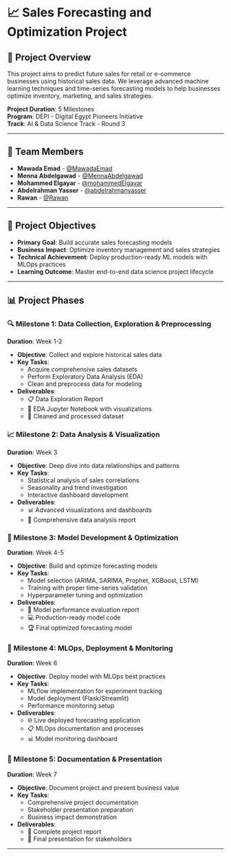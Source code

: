 # 📈 Sales Forecasting and Optimization Project

## 🎯 Project Overview

This project aims to predict future sales for retail or e-commerce businesses using historical sales data. We leverage advanced machine learning techniques and time-series forecasting models to help businesses optimize inventory, marketing, and sales strategies.

**Project Duration**: 5 Milestones  
**Program**: DEPI - Digital Egypt Pioneers Initiative  
**Track**: AI & Data Science Track - Round 3

---

## 👥 Team Members

- **Mawada Emad** - [@MawadaEmad](https://github.com/mawadaemad)
- **Menna Abdelgawad** - [@MennaAbdelgawad](https://github.com/Menna-AbdElGawad)  
- **Mohammed Elgayar** - [@mohammedElgayar](https://github.com/mohamedelgayar5)
- **Abdelrahman Yasser** - [@abdelrahmanyasser](https://github.com/abdelrahmanyr)
- **Rawan** - [@Rawan](https://github.com/rawanax44)

---

## 🚀 Project Objectives

- **Primary Goal**: Build accurate sales forecasting models
- **Business Impact**: Optimize inventory management and sales strategies
- **Technical Achievement**: Deploy production-ready ML models with MLOps practices
- **Learning Outcome**: Master end-to-end data science project lifecycle

---

## 📊 Project Phases

### 🔍 Milestone 1: Data Collection, Exploration & Preprocessing
**Duration**: Week 1-2
- **Objective**: Collect and explore historical sales data
- **Key Tasks**:
  - Acquire comprehensive sales datasets
  - Perform Exploratory Data Analysis (EDA)
  - Clean and preprocess data for modeling
- **Deliverables**:
  - 📋 Data Exploration Report
  - 📓 EDA Jupyter Notebook with visualizations
  - 🧹 Cleaned and processed dataset

### 📈 Milestone 2: Data Analysis & Visualization
**Duration**: Week 3
- **Objective**: Deep dive into data relationships and patterns
- **Key Tasks**:
  - Statistical analysis of sales correlations
  - Seasonality and trend investigation
  - Interactive dashboard development
- **Deliverables**:
  - 📊 Advanced visualizations and dashboards
  - 📄 Comprehensive data analysis report

### 🤖 Milestone 3: Model Development & Optimization
**Duration**: Week 4-5
- **Objective**: Build and optimize forecasting models
- **Key Tasks**:
  - Model selection (ARIMA, SARIMA, Prophet, XGBoost, LSTM)
  - Training with proper time-series validation
  - Hyperparameter tuning and optimization
- **Deliverables**:
  - 🎯 Model performance evaluation report
  - 💻 Production-ready model code
  - 🏆 Final optimized forecasting model

### 🚀 Milestone 4: MLOps, Deployment & Monitoring
**Duration**: Week 6
- **Objective**: Deploy model with MLOps best practices
- **Key Tasks**:
  - MLflow implementation for experiment tracking
  - Model deployment (Flask/Streamlit)
  - Performance monitoring setup
- **Deliverables**:
  - 🌐 Live deployed forecasting application
  - 📋 MLOps documentation and processes
  - 📊 Model monitoring dashboard

### 📝 Milestone 5: Documentation & Presentation
**Duration**: Week 7
- **Objective**: Document project and present business value
- **Key Tasks**:
  - Comprehensive project documentation
  - Stakeholder presentation preparation
  - Business impact demonstration
- **Deliverables**:
  - 📖 Complete project report
  - 🎪 Final presentation for stakeholders

---
